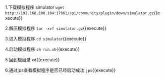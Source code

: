 
1.下载模拟程序 simulator
`wget http://192.168.100.104:17961/api/community/plugin/down/simulator.gz`{{execute}}

2.解压模拟程序
`tar -xvf simulator.gz`{{execute}}

3.进入模拟程序
`cd simulator`{{execute}}

4.启动模拟程序
`sh run.sh`{{execute}}

5.回到根目录
`cd`{{execute}}

6.通过jps查看模拟程序是否已经启动成功
`jps`{{execute}}

